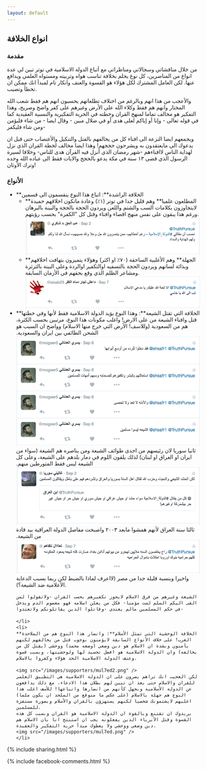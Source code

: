 ```yaml
---
layout: default
---
```


## انواع الخلافة


### مقدمة
من خلال مناقشاتي وسجالاتي ومناظراتي مع أتباع الدولة الاسلامية في توتر تبين لي عدة انواع من المناصرين، كل نوع يحلم بخلافة تناسب هواه وتربيته ومستواه العلمي ويدافع عنها. لكن العامل المشترك لكل هؤلاء هو القسوة والعنف وانكار تام لمبدأ انك ممكن ان تخطأ وتصيب.

والأعجب من هذا انهم وبالرغم من اختلاف تطلعاتهم يحسبون انهم هم فقط شعب الله المختار وانهم هم فقط وكلاء الله على الأرض وغيرهم على كفر واضح وصريح، وهذا التفكير هو مخالف تماما لمنهج القران وخطته في الحرية التفكيرية والنسبية العقيدية كما في قوله تعالى - وإنا أو إياكم لعلى هدى أو في ضلال مبين - وقال ايضا - من شاء فليؤمن ومن شاء فليكفر-

ويجمعهم ايضا النزعة الى افناء كل من يخالفهم بالقتل والتنكيل والأغتصاب حتى قبل ان يدعوك الى مايعتقدون به ويشرحون حججهم! وهذا ايضا مخالف لخطة القران الذي نزل لهداية الناس لاافناءهم -شهر رمضان الذي أنزل فيه القرآن هدى للناس- وخلافا لسيرة الرسول الذي قضى ١٣ سنة في مكة يدعو بالحجج والايات فقط الى عباده الله وحده وترك الأوثان!


### الأنواع

<ul>
    <li>
    **الخلافة الراشدة**: اتباع هذا النوع ينقسمون الى قسمين
        <ul>
            <li>
            **المطلعون علميا** وهم قليل جدا في توتر (١٪)  وعادة ماتكون اخلاقهم حميدة لايتجاوزون بكلامات السب والشتم واللعن ويردون الحجة بالحجة والبينة بالبرهان ورغم هذا يبقون على نفس منهج اقصاء وافناء وقتل كل "الكفرة" بحسب رؤيتهم.
            <img src="/images/supporters/mu7afth.png" />
            </li>
            <li>
            **الجهلة** وهم الأغلبية الساحقة (٧٠٪ او اكثر) وهؤلاء يتميزون بتهافت اخلاقهم وبذائة لسانهم ويردون الحجة بالتسفيه اوالتكفير اوالردة وعلى البينة بالثرثرة ومشاعر الظلم الذي وقع بحقهم في الأزمان السابقة.
            <img src="/images/supporters/da3eshi.png" />
            </li>
        </ul>
    </li>
    <li>
    **الخلافة التي تقتل الشيعة**: وهذا النوع يؤيد الدولة الاسلامية فقط لأنها وفي خطتها قتل وافناء الشيعة من على الارض! واغلب مكونات هذا النوع، مرتبين بحسب الكثرة، هم من السعودية (وللاسف! الأرض التي خرج منها الاسلام) وواضح ان السبب هو الشحن الطائفي بين ايران والسعودية.
    <img src="/images/supporters/su3odi.png" />
     ثانيا سوريا لان رئيسهم من احدى طوائف الشيعة ومن يناصره هم الشيعة (سواء من ايران او العراق او لبنان) لذلك يلقون اللوم في دمار بلدهم على الشيعة، وعلى كل الشيعة ليس فقط المتورطين منهم.
    <img src="/images/supporters/suri.png" />
      ثالثا سنة العراق لأنهم همشوا مابعد ٢٠٠٣ واصبحت مفاصل الدولة العراقية بيد قادة من الشيعة.
    <img src="/images/supporters/3raqi.png" />
       واخيرا وبنسبة قليلة جدا من مصر (لااعرف لماذا بالضبط لكن ربما بسبب الدعاية الأعلامية ضد الشيعة؟).
       
    الشيعة وغيرهم من فرق الاسلام لايجوز تكفيرهم بحسب القران -ولاتقولوا لمن القى اليكم السلم لست مؤمنا- فكل من يعلن اسلامه فهو معصوم الدم ويدخل في حكم المسلمين مالم يعتدي -وقاتلوا الذين يقاتلونكم ولاتعتدوا-
    
    </li>
    <li>
    **الخلافة الوحشية التي تمثل الأسلام**: وانصار هذا النوع هم من الملاحدة العرب! على خلاف الأنواع السابقة لايؤمنون بوجوب قتل من يخالفهم لكنهم يأمنون وبشدة ان الاسلام هو دين وضعي (وضعه محمد) ووحشي (يقتل كل من يخالفه) وان الدولة الاسلامية هو افضل تجسيد لها ولوحشيتها، وبسبب قسوة وعنف الدولة الاسلامية الحد هؤلاء وكفروا بالاسلام.
   
    <img src="/images/supporters/mul7ed2.png" />
    لكن العجيب انك تراهم يصرون على ان الدولة الاسلامية هي التطبيق العلمي للقران والاسلام حتى بعد ان تبين لهم بطلان هذا الادعاء، مع ذلك يدافعون عن الدولة الأسلامية وبجهل كأنهم من انصارها واتباعها! للأسف اغلب هذا النوع هم جهلة بالاسلام (على عكس ما متوقع من الملحد ان يكون ملما) اغلبهم لايشتمونك شخصيا لكنهم يستهزؤن بالقران والأسلام وبصورة مستفزة للمسلمين.
    يريدوك ان تقتنع وبالقوة ان الدولة الاسلامية هو القران وبسبب كل هذه القسوة وقتل الأبرياء الذين يفعلونه يجب ان استنتج انا بان الاسلام هم دين وضعي ووحشي ولا يعطوك مبدأ حرية التفكير والعقيدة.
    <img src="/images/supporters/mul7ed.png" />
    </li>
</ul>

{% include sharing.html %}

{% include facebook-comments.html %}

<div class="fb-comments" data-href="https://truthpursue.github.io/types-of-supporters" data-numposts="30" data-mobile="true" data-width="100%"></div>